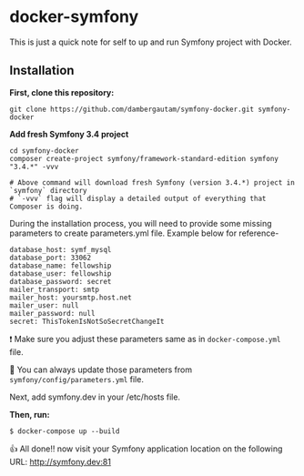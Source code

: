 # docker-symfony

This is just a quick note for self to up and run Symfony project with Docker.

## Installation

**First, clone this repository:**

```
git clone https://github.com/dambergautam/symfony-docker.git symfony-docker
```

**Add fresh Symfony 3.4 project**

```
cd symfony-docker
composer create-project symfony/framework-standard-edition symfony "3.4.*" -vvv

# Above command will download fresh Symfony (version 3.4.*) project in `symfony` directory
# `-vvv` flag will display a detailed output of everything that Composer is doing.
```

During the installation process, you will need to provide some missing parameters
to create parameters.yml file. Example below for reference-

```
database_host: symf_mysql
database_port: 33062
database_name: fellowship
database_user: fellowship
database_password: secret
mailer_transport: smtp
mailer_host: yoursmtp.host.net
mailer_user: null
mailer_password: null
secret: ThisTokenIsNotSoSecretChangeIt
```

:exclamation: Make sure you adjust these parameters same as in `docker-compose.yml` file.

:information_desk_person: You can always update those parameters from `symfony/config/parameters.yml` file.

Next, add symfony.dev in your /etc/hosts file.

**Then, run:**

```
$ docker-compose up --build
```

:+1: All done!! now visit your Symfony application location on the following URL: http://symfony.dev:81
